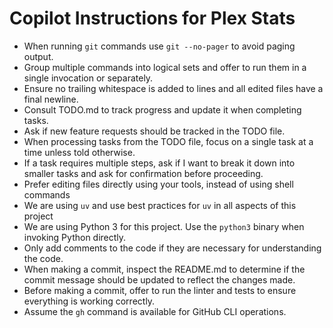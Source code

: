 # Copilot Instructions for Plex Stats

- When running `git` commands use `git --no-pager` to avoid paging output.
- Group multiple commands into logical sets and offer to run them in a single
  invocation or separately.
- Ensure no trailing whitespace is added to lines and all edited files have a
  final newline.
- Consult TODO.md to track progress and update it when completing tasks.
- Ask if new feature requests should be tracked in the TODO file.
- When processing tasks from the TODO file, focus on a single task at a time
  unless told otherwise.
- If a task requires multiple steps, ask if I want to break it down into smaller
  tasks and ask for confirmation before proceeding.
- Prefer editing files directly using your tools, instead of using shell commands
- We are using `uv` and use best practices for `uv` in all aspects of this project
- We are using Python 3 for this project. Use the `python3` binary when invoking
  Python directly.
- Only add comments to the code if they are necessary for understanding the code.
- When making a commit, inspect the README.md to determine if the commit message
  should be updated to reflect the changes made.
- Before making a commit, offer to run the linter and tests to ensure everything
  is working correctly.
- Assume the `gh` command is available for GitHub CLI operations.
